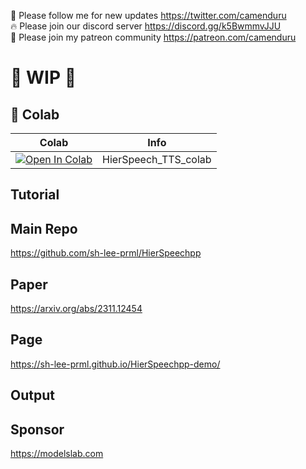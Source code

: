 🐣 Please follow me for new updates https://twitter.com/camenduru <br />
🔥 Please join our discord server https://discord.gg/k5BwmmvJJU <br />
🥳 Please join my patreon community https://patreon.com/camenduru <br />

# 🚦 WIP 🚦

## 🦒 Colab

| Colab | Info
| --- | --- |
[![Open In Colab](https://colab.research.google.com/assets/colab-badge.svg)](https://colab.research.google.com/github/camenduru/HierSpeech_TTS-colab/blob/main/HierSpeech_TTS_colab.ipynb) | HierSpeech_TTS_colab

## Tutorial

## Main Repo
https://github.com/sh-lee-prml/HierSpeechpp

## Paper
https://arxiv.org/abs/2311.12454

## Page
https://sh-lee-prml.github.io/HierSpeechpp-demo/

## Output


## Sponsor
https://modelslab.com
